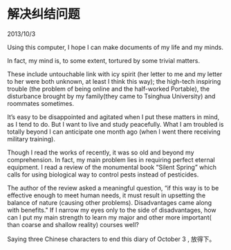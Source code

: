 # 解决纠结问题
2013/10/3

Using this computer, I hope I can make documents of my life and my minds.

In fact, my mind is, to some extent, tortured by some trivial matters.

These include untouchable link with icy spirit (her letter to me and my letter to her were both unknown, at least I think this way); the high-tech inspiring trouble (the problem of being online and the half-worked Portable), the disturbance brought by my family(they came to Tsinghua University) and roommates sometimes.

It’s easy to be disappointed and agitated when I put these matters in mind, as I tend to do. But I want to live and study peacefully. What I am troubled is totally beyond I can anticipate one month ago (when I went there receiving military training).

Though I read the works of recently, it was so old and beyond my comprehension. In fact, my main problem lies in requiring perfect eternal equipment. I read a review of the monumental book “Silent Spring” which calls for using biological way to control pests instead of pesticides.

The author of the review asked a meaningful question, “if this way is to be effective enough to meet human needs, it must result in upsetting the balance of nature (causing other problems). Disadvantages came along with benefits." If I narrow my eyes only to the side of disadvantages, how can I put my main strength to learn my major and other more important( than coarse and shallow reality) courses well?

Saying three Chinese characters to end this diary of October 3 ,
放得下。
